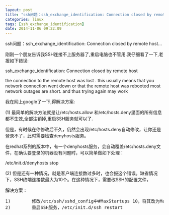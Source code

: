 ```yaml
---
layout: post
title: "ssh问题：ssh_exchange_identification: Connection closed by remote host..."
categories: linux
tags: [ssh_exchange_identification]
date: 2014-11-06 09:22:09
---
```



ssh问题：ssh_exchange_identification: Connection closed by remote host...

刚刚一个朋友告诉我SSH连接不上服务器了,重启电脑也不管用.我仔细看了一下,老报如下错误:

ssh_exchange_identification: Connection closed by remote host

the connection to the remote host was lost . this usually means that you network connection went down or that the remote host was rebooted
most network outages are short. and thus trying again may work

我在网上google了一下,得解决方案:

(1)  最简单的解决方法就是让/etc/hosts.allow 和/etc/hosts.deny里面的所有信息都不生效,全部注销掉,重启SSH服务就可以了.

但是，有时候在你修改后不久，仍然会出现/etc/hosts.deny自动修改，让你还是登录不了，此时需要检查denyhosts服务。

 在redhat系列的版本中，有一个denyhosts服务，会自动覆盖/etc/hosts.deny文件，在确认要登录的机器没有问题时，可以简单做如下处理：

/etc/init.d/denyhosts stop

(2)  但是还有一种情况，就是客户端连接数过多时，也会报这个错误。缺省情况下，SSH终端连接数最大为10个。在这种情况下，需要改SSH的配置文件，

解决方案：

<pre>
1)        修改/etc/ssh/sshd_config中#MaxStartups 10，将其改为MaxStartups 1000
2)        重启SSH服务，/etc/init.d/ssh restart
</pre>

